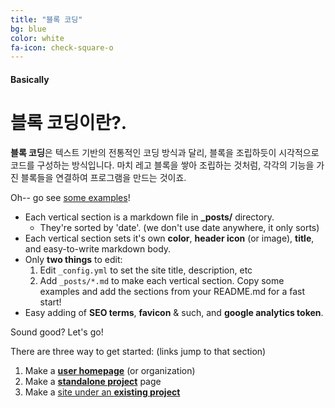 ```yaml
---
title: "블록 코딩"
bg: blue
color: white
fa-icon: check-square-o
---
```


#### Basically

# 블록 코딩이란?.

**블록 코딩**은 텍스트 기반의 전통적인 코딩 방식과 달리, 블록을 조립하듯이 시각적으로 코드를 구성하는 방식입니다. 마치 레고 블록을 쌓아 조립하는 것처럼, 각각의 기능을 가진 블록들을 연결하여 프로그램을 만드는 것이죠.

Oh-- go see [some examples]([https://github.com/t413/SinglePaged#fancy-jekyll-powered-single-page-site](https://scratch.mit.edu/projects/1089772282/editor))!

- Each vertical section is a markdown file in **_posts/** directory.
  * They're sorted by 'date'. (we don't use date anywhere, it only sorts)
- Each vertical section sets it's own **color**, **header icon** (or image), **title**, and easy-to-write markdown body.
- Only **two things** to edit:
  1. Edit `_config.yml` to set the site title, description, etc
  2. Add `_posts/*.md` to make each vertical section. Copy some examples and add the sections from your README.md for a fast start!
- Easy adding of **SEO terms**, **favicon** & such, and **google analytics token**.

Sound good? Let's go!

There are three way to get started: (links jump to that section)

1. Make a [**user homepage**](#setup-as-user-homepage) (or organization)
2. Make a [**standalone project**](#setup-as-standalone-project-page) page
3. Make a [site under an **existing project**](#setup-inside-existing-project)
